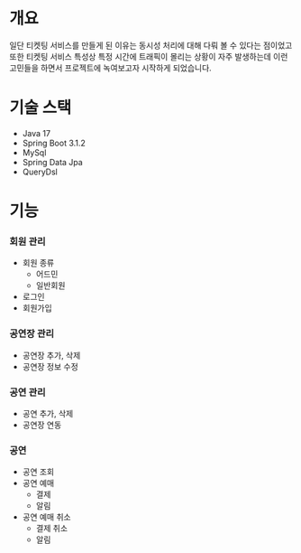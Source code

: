 # 개요
일단 티켓팅 서비스를 만들게 된 이유는 동시성 처리에 대해 다뤄 볼 수 있다는 점이었고 또한 티켓팅 서비스 특성상 특정 시간에 트래픽이 몰리는 상황이 자주 발생하는데 이런 고민들을 하면서 프로젝트에 녹여보고자 시작하게 되었습니다.

# 기술 스택
- Java 17
- Spring Boot 3.1.2
- MySql
- Spring Data Jpa
- QueryDsl

# 기능
### 회원 관리
- 회원 종류
    - 어드민
    - 일반회원
- 로그인
- 회원가입

### 공연장 관리
- 공연장 추가, 삭제
- 공연장 정보 수정

### 공연 관리
- 공연 추가, 삭제
- 공연장 연동

### 공연
- 공연 조회
- 공연 예매
    - 결제
    - 알림
- 공연 예매 취소
    - 결제 취소
    - 알림
